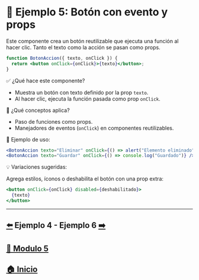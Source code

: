 # 🧪 Ejemplo 5: Botón con evento y props

Este componente crea un botón reutilizable que ejecuta una función al hacer clic. Tanto el texto como la acción se pasan como props.

```jsx
function BotonAccion({ texto, onClick }) {
  return <button onClick={onClick}>{texto}</button>;
}
```

✅ ¿Qué hace este componente?

* Muestra un botón con texto definido por la prop `texto`.
* Al hacer clic, ejecuta la función pasada como prop `onClick`.

🧠 ¿Qué conceptos aplica?

* Paso de funciones como props.
* Manejadores de eventos (`onClick`) en componentes reutilizables.

📌 Ejemplo de uso:

```jsx
<BotonAccion texto="Eliminar" onClick={() => alert("Elemento eliminado")} />
<BotonAccion texto="Guardar" onClick={() => console.log("Guardado")} />
```

💡 Variaciones sugeridas:

Agrega estilos, íconos o deshabilita el botón con una prop extra:

```jsx
<button onClick={onClick} disabled={deshabilitado}>
  {texto}
</button>
```

---

## [⬅️](../Ejemplos/Ejemplo_4.md) Ejemplo 4 - Ejemplo 6 [➡️](../Ejemplos/Ejemplo_6.md)

## [📄 Modulo 5](../Modulo_5.md) 

## [🏠 Inicio](../../README.md) 

